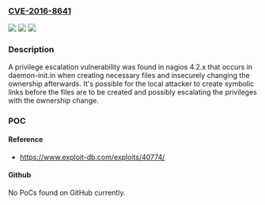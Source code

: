 ### [CVE-2016-8641](https://cve.mitre.org/cgi-bin/cvename.cgi?name=CVE-2016-8641)
![](https://img.shields.io/static/v1?label=Product&message=nagios&color=blue)
![](https://img.shields.io/static/v1?label=Version&message=n%2Fa&color=blue)
![](https://img.shields.io/static/v1?label=Vulnerability&message=CWE-59&color=brighgreen)

### Description

A privilege escalation vulnerability was found in nagios 4.2.x that occurs in daemon-init.in when creating necessary files and insecurely changing the ownership afterwards. It's possible for the local attacker to create symbolic links before the files are to be created and possibly escalating the privileges with the ownership change.

### POC

#### Reference
- https://www.exploit-db.com/exploits/40774/

#### Github
No PoCs found on GitHub currently.

